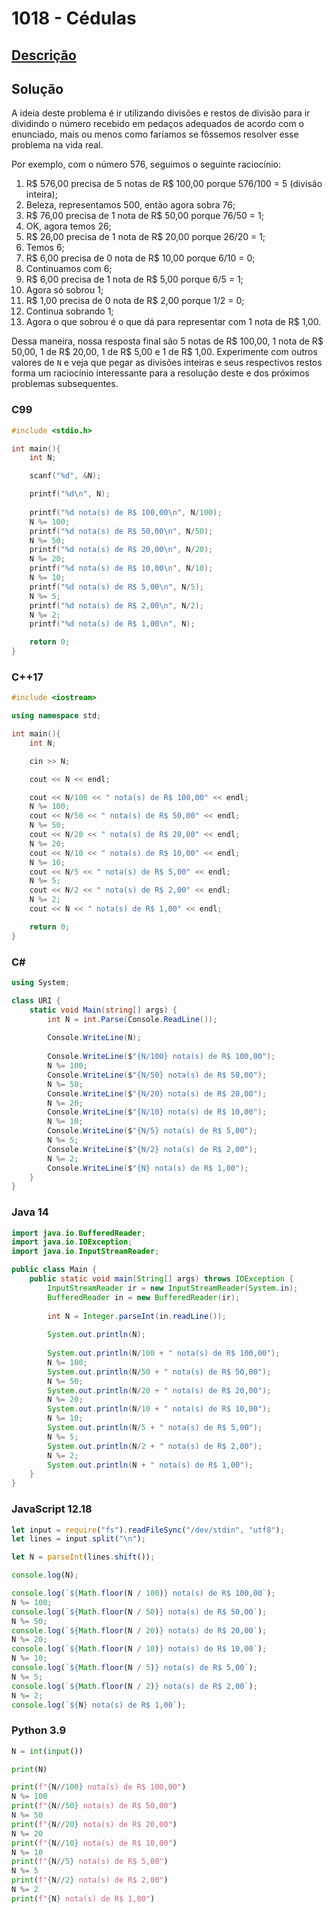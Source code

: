 # 1018 - Cédulas

## [Descrição](https://www.beecrowd.com.br/judge/pt/problems/view/1018)

## Solução

A ideia deste problema é ir utilizando divisões e restos de divisão para ir dividindo o número recebido em pedaços adequados de acordo com o enunciado, mais ou menos como faríamos se fôssemos resolver esse problema na vida real.

Por exemplo, com o número 576, seguimos o seguinte raciocínio:

1. R$ 576,00 precisa de 5 notas de R$ 100,00 porque 576/100 = 5 (divisão inteira);
2. Beleza, representamos 500, então agora sobra 76;
3. R$ 76,00 precisa de 1 nota de R$ 50,00 porque 76/50 = 1;
4. OK, agora temos 26;
5. R$ 26,00 precisa de 1 nota de R$ 20,00 porque 26/20 = 1;
6. Temos 6;
7. R$ 6,00 precisa de 0 nota de R$ 10,00 porque 6/10 = 0;
8. Continuamos com 6;
9. R$ 6,00 precisa de 1 nota de R$ 5,00 porque 6/5 = 1;
10. Agora só sobrou 1;
11. R$ 1,00 precisa de 0 nota de R$ 2,00 porque 1/2 = 0;
12. Continua sobrando 1;
13. Agora o que sobrou é o que dá para representar com 1 nota de R$ 1,00.

Dessa maneira, nossa resposta final são 5 notas de R$ 100,00, 1 nota de R$ 50,00, 1 de R$ 20,00, 1 de R$ 5,00 e 1 de R$ 1,00. Experimente com outros valores de `N` e veja que pegar as divisões inteiras e seus respectivos restos forma um raciocínio interessante para a resolução deste e dos próximos problemas subsequentes.

### C99

```c
#include <stdio.h>

int main(){
    int N;

    scanf("%d", &N);

    printf("%d\n", N);
    
    printf("%d nota(s) de R$ 100,00\n", N/100);
    N %= 100;
    printf("%d nota(s) de R$ 50,00\n", N/50);
    N %= 50;
    printf("%d nota(s) de R$ 20,00\n", N/20);
    N %= 20;
    printf("%d nota(s) de R$ 10,00\n", N/10);
    N %= 10;
    printf("%d nota(s) de R$ 5,00\n", N/5);
    N %= 5;
    printf("%d nota(s) de R$ 2,00\n", N/2);
    N %= 2;
    printf("%d nota(s) de R$ 1,00\n", N);

    return 0;
}
```

### C++17

```cpp
#include <iostream>

using namespace std;

int main(){
    int N;

    cin >> N;

    cout << N << endl;

    cout << N/100 << " nota(s) de R$ 100,00" << endl;
    N %= 100;
    cout << N/50 << " nota(s) de R$ 50,00" << endl;
    N %= 50;
    cout << N/20 << " nota(s) de R$ 20,00" << endl;
    N %= 20;
    cout << N/10 << " nota(s) de R$ 10,00" << endl;
    N %= 10;
    cout << N/5 << " nota(s) de R$ 5,00" << endl;
    N %= 5;
    cout << N/2 << " nota(s) de R$ 2,00" << endl;
    N %= 2;
    cout << N << " nota(s) de R$ 1,00" << endl;

    return 0;
}
```

### C#

```cs
using System;

class URI {
    static void Main(string[] args) {
        int N = int.Parse(Console.ReadLine());
        
        Console.WriteLine(N);
        
        Console.WriteLine($"{N/100} nota(s) de R$ 100,00");
        N %= 100;
        Console.WriteLine($"{N/50} nota(s) de R$ 50,00");
        N %= 50;
        Console.WriteLine($"{N/20} nota(s) de R$ 20,00");
        N %= 20;
        Console.WriteLine($"{N/10} nota(s) de R$ 10,00");
        N %= 10;
        Console.WriteLine($"{N/5} nota(s) de R$ 5,00");
        N %= 5;
        Console.WriteLine($"{N/2} nota(s) de R$ 2,00");
        N %= 2;
        Console.WriteLine($"{N} nota(s) de R$ 1,00");
    }
}
```

### Java 14

```java
import java.io.BufferedReader;
import java.io.IOException;
import java.io.InputStreamReader;

public class Main {
    public static void main(String[] args) throws IOException {
        InputStreamReader ir = new InputStreamReader(System.in);
        BufferedReader in = new BufferedReader(ir);
        
        int N = Integer.parseInt(in.readLine());
        
        System.out.println(N);
        
        System.out.println(N/100 + " nota(s) de R$ 100,00");
        N %= 100;
        System.out.println(N/50 + " nota(s) de R$ 50,00");
        N %= 50;
        System.out.println(N/20 + " nota(s) de R$ 20,00");
        N %= 20;
        System.out.println(N/10 + " nota(s) de R$ 10,00");
        N %= 10;
        System.out.println(N/5 + " nota(s) de R$ 5,00");
        N %= 5;
        System.out.println(N/2 + " nota(s) de R$ 2,00");
        N %= 2;
        System.out.println(N + " nota(s) de R$ 1,00");
    }
}
```

### JavaScript 12.18

```javascript
let input = require("fs").readFileSync("/dev/stdin", "utf8");
let lines = input.split("\n");

let N = parseInt(lines.shift());

console.log(N);

console.log(`${Math.floor(N / 100)} nota(s) de R$ 100,00`);
N %= 100;
console.log(`${Math.floor(N / 50)} nota(s) de R$ 50,00`);
N %= 50;
console.log(`${Math.floor(N / 20)} nota(s) de R$ 20,00`);
N %= 20;
console.log(`${Math.floor(N / 10)} nota(s) de R$ 10,00`);
N %= 10;
console.log(`${Math.floor(N / 5)} nota(s) de R$ 5,00`);
N %= 5;
console.log(`${Math.floor(N / 2)} nota(s) de R$ 2,00`);
N %= 2;
console.log(`${N} nota(s) de R$ 1,00`);
```

### Python 3.9

```python
N = int(input())

print(N)

print(f"{N//100} nota(s) de R$ 100,00")
N %= 100
print(f"{N//50} nota(s) de R$ 50,00")
N %= 50
print(f"{N//20} nota(s) de R$ 20,00")
N %= 20
print(f"{N//10} nota(s) de R$ 10,00")
N %= 10
print(f"{N//5} nota(s) de R$ 5,00")
N %= 5
print(f"{N//2} nota(s) de R$ 2,00")
N %= 2
print(f"{N} nota(s) de R$ 1,00")
```